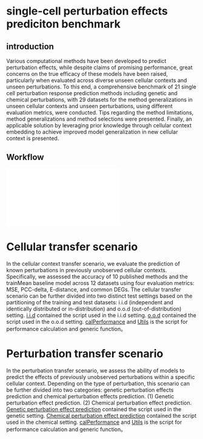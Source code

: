# single-cell perturbation effects prediciton benchmark
## introduction
Various computational methods have been developed to predict perturbation effects, while despite claims of promising performance, great concerns on the true efficacy of these models have been raised, particularly when evaluated across diverse unseen cellular contexts and unseen perturbations. To this end, a comprehensive benchmark of 21 single cell perturbation response prediction methods including genetic and chemical perturbations, with 29 datasets for the method generalizations in unseen cellular contexts and unseen perturbations, using different evaluation metrics, were conducted. Tips regarding the method limitations, method generalizations and method selections were presented. Finally, an applicable solution by leveraging prior knowledge through cellular context embedding to achieve improved model generalization in new cellular context is presented. 

## Workflow
![Workflow](imgs/Workflow.pdf)


# Cellular transfer scenario
In the cellular context transfer scenario, we evaluate the prediction of known perturbations in previously unobserved cellular contexts. Specifically, we assessed the accuracy of 10 published methods and the trainMean baseline model across 12 datasets using four evaluation metrics: MSE, PCC-delta, E-distance, and common DEGs. The cellular transfer scenario can be further divided into two distinct test settings based on the partitioning of the training and test datasets: i.i.d (independent and identically distributed or in-distribution) and o.o.d (out-of-distribution) setting. [i.i.d](https://github.com/bm2-lab/scPerturBench/tree/main/cellular_transfer/i.i.d) contained the script used in the i.i.d setting. [o.o.d](https://github.com/bm2-lab/scPerturBench/tree/main/cellular_transfer/o.o.d) contained the script used in the o.o.d setting. [calPerformance](https://github.com/bm2-lab/scPerturBench/tree/main/cellular_transfer/calPerformance_delta.py) and [Utils](https://github.com/bm2-lab/scPerturBench/tree/main/cellular_transfer/myUtil.py) is the script for performance calculation and generic function。


# Perturbation transfer scenario
In the perturbation transfer scenario, we assess the ability of models to predict the effects of previously unobserved perturbations within a specific cellular context. Depending on the type of perturbation, this scenario can be further divided into two categories: genetic perturbation effects prediction and chemical perturbation effects prediction. (1) Genetic perturbation effect prediction. (2) Chemical perturbation effect prediction. [Genetic perturbation effect prediction](https://github.com/bm2-lab/scPerturBench/tree/main/perturbation_transfer/genetic) contained the script used in the genetic setting. [Chemical perturbation effect prediction](https://github.com/bm2-lab/scPerturBench/tree/main/perturbation_transfer/chemical) contained the script used in the chemical setting. [calPerformance](https://github.com/bm2-lab/scPerturBench/tree/main/perturbation_transfer/calPerformance.py) and [Utils](https://github.com/bm2-lab/scPerturBench/tree/main/perturbation_transfer/myUtil1.py) is the script for performance calculation and generic function。
